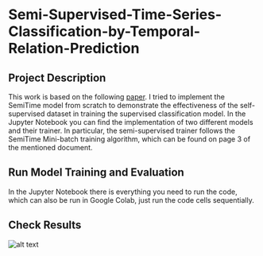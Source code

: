 # Semi-Supervised-Time-Series-Classification-by-Temporal-Relation-Prediction
## Project Description
This work is based on the following [paper](https://haoyfan.github.io/papers/SemiTime_ICASSP2021.pdf). I tried to implement the SemiTime model from scratch to demonstrate the effectiveness of the self-supervised dataset in training the supervised classification model.
In the Jupyter Notebook you can find the implementation of two different models and their trainer. In particular, the semi-supervised trainer follows the SemiTime Mini-batch training algorithm, which can be found on page 3 of the mentioned document.
## Run Model Training and Evaluation
In the Jupyter Notebook there is everything you need to run the code, which can also be run in Google Colab, just run the code cells sequentially.
## Check Results
![alt text](https://raw.githubusercontent.com/AlessandroPaglialunga1997/Semi-Supervised-Time-Series-Classification-by-Temporal-Relation-Prediction/1b2a29d4deeadd74ad1f3270dc8a5af76fb8a6db/Accuracy-using-Supervised-Model.png?raw=true)
